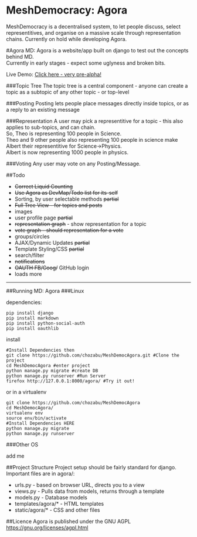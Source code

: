 MeshDemocracy: Agora
==============================
MeshDemocracy is a decentralised system, to let people discuss, select representitives, and organise on a massive scale through representation chains. Currently on hold while developing Agora.

#Agora
MD: Agora is a website/app built on django to test out the  concepts behind MD.  
Currently in early stages - expect some uglyness and broken bits.  

Live Demo: [Click here - very pre-alpha!](http://meshdemocracy.org/)

###Topic Tree
The topic tree is a central component - anyone can create a topic as a subtopic of any other topic - or top-level

###Posting
Posting lets people place messages directly inside topics, or as a reply to an existing message

###Representation
A user may pick a representitive for a topic - this also applies to sub-topics, and can chain.  
So, Theo is representing 100 people in Science.  
Theo and 9 other people also representing 100 people in science make Albert their representitive for Science->Physics.  
Albert is now representing 1000 people in physics.

###Voting
Any user may vote on any Posting/Message.

##Todo
- ~~Correct Liquid Counting~~
- ~~Use Agora as DevMap/Todo list for its-self~~
- Sorting, by user selectable methods ~~partial~~
- ~~Full Tree View - for topics and posts~~
- images
- user profile page ~~partial~~
- ~~representation graph~~ - show representation for a topic
- ~~vote graph - should representation for a vote~~
- groups/circles
- AJAX/Dynamic Updates ~~partial~~
- Template Styling/CSS ~~partial~~
- search/filter
- ~~notifications~~
- ~~OAUTH FB/Goog/~~ GitHub login
- loads more

----------------------------
##Running MD: Agora
###Linux

dependencies:

    pip install django 
    pip install markdown
    pip install python-social-auth
    pip install oauthlib

install

    #Install Dependencies then
    git clone https://github.com/chozabu/MeshDemocAgora.git #Clone the project
    cd MeshDemocAgora #enter project
    python manage.py migrate #create DB
    python manage.py runserver #Run Server
    firefox http://127.0.0.1:8000/agora/ #Try it out!
    
or in a virtualenv

    git clone https://github.com/chozabu/MeshDemocAgora
    cd MeshDemocAgora/
    virtualenv env
    source env/bin/activate
    #Install Dependencies HERE
    python manage.py migrate
    python manage.py runserver

###Other OS

add me


##Project Structure
Project setup should be fairly standard for django.
Important files are in agora/:  
- urls.py - based on browser URL, directs you to a view
- views.py - Pulls data from models, returns through a template
- models.py - Database models
- templates/agora/* - HTML templates
- static/agora/* - CSS and other files

##Licence
Agora is published under the GNU AGPL  
https://gnu.org/licenses/agpl.html  
